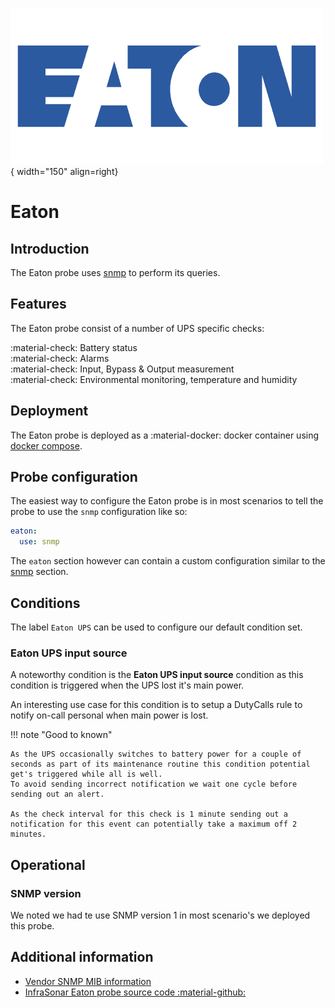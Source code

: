 ![Eaton-Probe](../../images/probe_eaton.png){ width="150" align=right}

# Eaton

## Introduction

The Eaton probe uses [snmp](snmp.md) to perform its queries.

## Features

The Eaton probe consist of a number of UPS specific checks:

:material-check: Battery status<br>
:material-check: Alarms<br>
:material-check: Input, Bypass & Output measurement<br>
:material-check: Environmental monitoring, temperature and humidity<br>

## Deployment

The Eaton probe is deployed as a :material-docker: docker container using [docker compose](appliance/docker_compose.md).

## Probe configuration

The easiest way to configure the Eaton probe is in most scenarios to tell the probe to use the `snmp` configuration like so:

```yaml
eaton:
  use: snmp
```

The `eaton` section however can contain a custom configuration similar to the [snmp](snmp.md) section.

## Conditions

The label `Eaton UPS` can be used to configure our default condition set.

### Eaton UPS input source

A noteworthy condition is the **Eaton UPS input source** condition as this condition is triggered when the UPS lost it's main power.

An interesting use case for this condition is to setup a DutyCalls rule to notify on-call personal when main power is lost.

!!! note "Good to known"

    As the UPS occasionally switches to battery power for a couple of seconds as part of its maintenance routine this condition potential get's triggered while all is well.
    To avoid sending incorrect notification we wait one cycle before sending out an alert.

    As the check interval for this check is 1 minute sending out a notification for this event can potentially take a maximum off 2 minutes.

## Operational

### SNMP version

We noted we had te use SNMP version 1 in most scenario's we deployed this probe.

## Additional information

* [Vendor SNMP MIB information](https://www.eaton.com/content/dam/eaton/products/backup-power-ups-surge-it-power-distribution/power-management-software-connectivity/eaton-network-card-ms/eaton-ups-power-mib-release-notes.txt)
* [InfraSonar Eaton probe source code :material-github:](https://github.com/infrasonar/eaton-probe)
